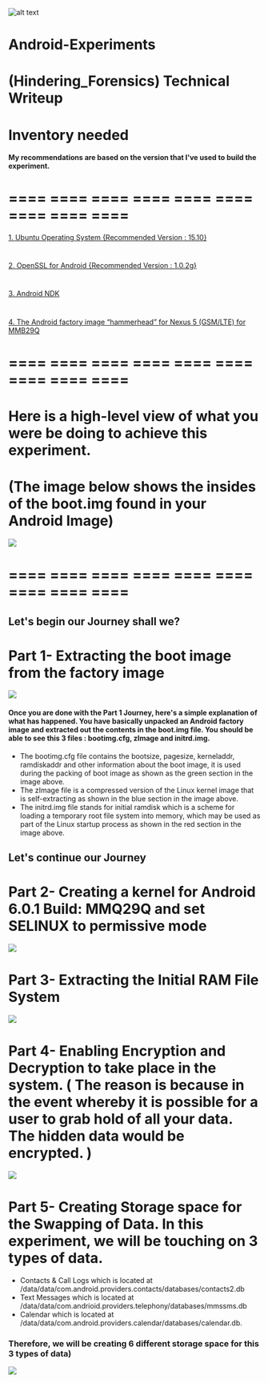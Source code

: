 
![alt text](https://www.android.com/static/2016/img/logo-android-green_1x.png "Android-Text-Logo")

# Android-Experiments
# (Hindering_Forensics) Technical Writeup

# Inventory needed
#### My recommendations are based on the version that I've used to build the experiment.
# ==== ==== ==== ==== ==== ==== ==== ==== ====
[1. Ubuntu Operating System {Recommended Version : 15.10} ](https://www.ubuntu.com/) 
#
[2. OpenSSL for Android {Recommended Version : 1.0.2g} ](https://wiki.openssl.org/index.php/Android)
# 
[3. Android NDK ](http://developer.android.com/ndk/downloads/index.html) 
# 
[4. The Android factory image “hammerhead” for Nexus 5 (GSM/LTE) for MMB29Q](https://dl.google.com/dl/android/aosp/hammerhead-mmb29qfactory-6356d31e.tgz)
# ==== ==== ==== ==== ==== ==== ==== ==== ====

# Here is a high-level view of what you were be doing to achieve this experiment.
# (The image below shows the insides of the boot.img found in your Android Image)
![](Images/Modified-Boot-Image-Diagram.png?raw=true)
# ==== ==== ==== ==== ==== ==== ==== ==== ====
## Let's begin our Journey shall we?

# Part 1- Extracting the boot image from the factory image
![](Images/Journey1.png?raw=true)

#### Once you are done with the Part 1 Journey, here's a simple explanation of what has happened. You have basically unpacked an Android factory image and extracted out the contents in the boot.img file. You should be able to see this 3 files : bootimg.cfg, zImage and initrd.img. 
* The bootimg.cfg file contains the bootsize, pagesize, kerneladdr, ramdiskaddr and other information about the boot image, it is used during the packing of boot image as shown as the green section in the image above.
* The zImage file is a compressed version of the Linux kernel image that is self-extracting as shown in the blue section in the image above.
* The initrd.img file stands for initial ramdisk which is a scheme for loading a temporary root file system into memory, which may be used as part of the Linux startup process as shown in the red section in the image above.

## Let's continue our Journey 

# Part 2- Creating a kernel for Android 6.0.1 Build: MMQ29Q and set SELINUX to permissive mode
![](Images/Journey2.png?raw=true)

# Part 3- Extracting the Initial RAM File System 
![](Images/Journey3.png?raw=true)

# Part 4- Enabling Encryption and Decryption to take place in the system. ( The reason is because in the event whereby it is possible for a user to grab hold of all your data. The hidden data would be encrypted. ) 
![](Images/Journey4.png?raw=true)

# Part 5- Creating Storage space for the Swapping of Data. In this experiment, we will be touching on 3 types of data.
* Contacts & Call Logs which is located at /data/data/com.android.providers.contacts/databases/contacts2.db 
* Text Messages which is located at /data/data/com.andrioid.providers.telephony/databases/mmssms.db 
* Calendar which is located at /data/data/com.android.providers.calendar/databases/calendar.db. 
### Therefore, we will be creating 6 different storage space for this 3 types of data)
![](Images/Journey5.png?raw=true)
